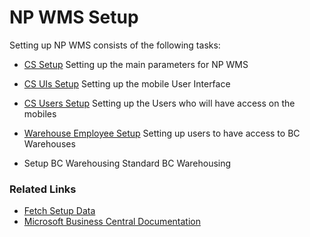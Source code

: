 # NP WMS Setup

Setting up NP WMS consists of the following tasks:

- [CS Setup](../explanation/cs-setup.md)
    Setting up the main parameters for NP WMS

- [CS UIs Setup](../explanation/cs-uis.md)
    Setting up the mobile User Interface

- [CS Users Setup](../explanation/cs-users.md)
    Setting up the Users who will have access on the mobiles

- [Warehouse Employee Setup](../explanation/warehouse-employees.md)
    Setting up users to have access to BC Warehouses

- Setup BC Warehousing
    Standard BC Warehousing

### Related Links
- [Fetch Setup Data](../howto/fetch-setup-data.md)
- [Microsoft Business Central Documentation](https://docs.microsoft.com/en-us/dynamics365/business-central/)